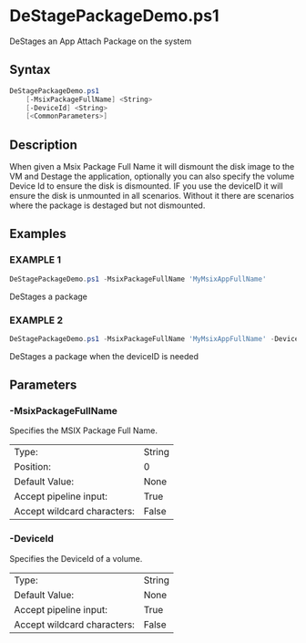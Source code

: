 # DeStagePackageDemo.ps1

DeStages an App Attach Package on the system

## Syntax

```PowerShell
DeStagePackageDemo.ps1
    [-MsixPackageFullName] <String>
    [-DeviceId] <String>
    [<CommonParameters>]
```

## Description

When given a Msix Package Full Name it will dismount the disk image to the VM and Destage the application, optionally you can also specify the volume Device Id to ensure the disk is dismounted.  IF you use the deviceID it will ensure the disk is unmounted in all scenarios.  Without it there are scenarios where the package is destaged but not dismounted.

## Examples

### EXAMPLE 1

```PowerShell
DeStagePackageDemo.ps1 -MsixPackageFullName 'MyMsixAppFullName'
```

DeStages a package

### EXAMPLE 2

```PowerShell
DeStagePackageDemo.ps1 -MsixPackageFullName 'MyMsixAppFullName' -DeviceId '\\?\Volume{9b95da08-a0e9-41c8-b462-7c8dcdc5033f}\'
```

DeStages a package when the deviceID is needed

## Parameters

### -MsixPackageFullName

Specifies the MSIX Package Full Name.

|  | |
|---|---|
| Type:    | String |
| Position: | 0 |
| Default Value: | None |
| Accept pipeline input: | True |
| Accept wildcard characters: | False |

### -DeviceId

Specifies the DeviceId of a volume.

|  | |
|---|---|
| Type:    | String |
| Default Value: | None |
| Accept pipeline input: | True |
| Accept wildcard characters: | False |
